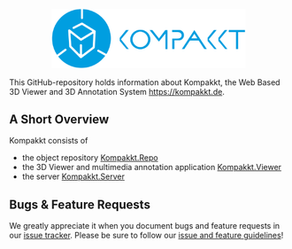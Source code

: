 <p align="center">
    <img src="https://github.com/DH-Cologne/Kompakkt.Repo/raw/master/src/assets/kompakkt-logo.png" alt="Kompakkt Logo" width="350">
</p>

This GitHub-repository holds information about Kompakkt, the Web Based 3D Viewer and 3D Annotation System https://kompakkt.de.

## A Short Overview

Kompakkt consists of
- the object repository [Kompakkt.Repo](https://github.com/Kompakkt/Repo)
- the 3D Viewer and multimedia annotation application [Kompakkt.Viewer](https://github.com/Kompakkt/Viewer)
- the server [Kompakkt.Server](https://github.com/Kompakkt/Server)

## Bugs & Feature Requests

We greatly appreciate it when you document bugs and feature requests in our [issue tracker](https://github.com/Kompakkt/Kompakkt/issues). Please be sure to follow our [issue and feature guidelines](https://github.com/Kompakkt/Kompakkt/issues/1)!
